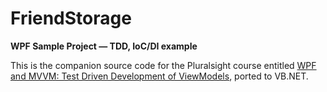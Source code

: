 # FriendStorage
**WPF Sample Project — TDD, IoC/DI example**

This is the companion source code for the Pluralsight course entitled
<a href="https://app.pluralsight.com/library/courses/wpf-mvvm-test-driven-development-viewmodels/table-of-contents" target="_blank">WPF and MVVM: Test Driven Development of ViewModels</a>, ported to VB.NET.
